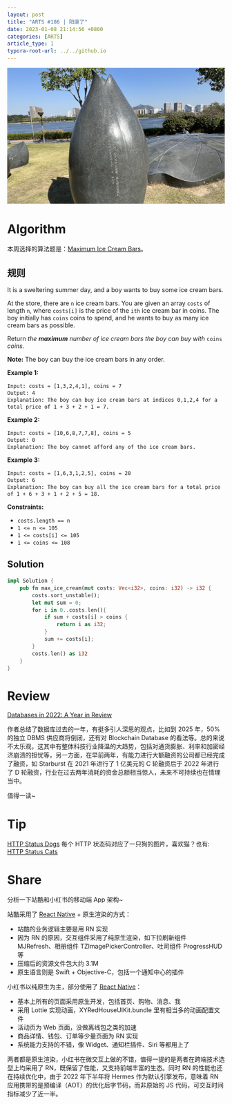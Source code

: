 ```yaml
---
layout: post
title: "ARTS #186 | 阳康了"
date: 2023-01-08 21:14:56 +0800
categories: [ARTS]
article_type: 1
typora-root-url: ../../github.io
---
```


![](/assets/img/186-1.jpg)

# Algorithm

本周选择的算法题是：[Maximum Ice Cream Bars](https://leetcode.com/problems/maximum-ice-cream-bars/description/)。


## 规则

It is a sweltering summer day, and a boy wants to buy some ice cream bars.

At the store, there are `n` ice cream bars. You are given an array `costs` of length `n`, where `costs[i]` is the price of the `ith` ice cream bar in coins. The boy initially has `coins` coins to spend, and he wants to buy as many ice cream bars as possible. 

Return *the **maximum** number of ice cream bars the boy can buy with* `coins` *coins.*

**Note:** The boy can buy the ice cream bars in any order.

 

**Example 1:**

```
Input: costs = [1,3,2,4,1], coins = 7
Output: 4
Explanation: The boy can buy ice cream bars at indices 0,1,2,4 for a total price of 1 + 3 + 2 + 1 = 7.
```

**Example 2:**

```
Input: costs = [10,6,8,7,7,8], coins = 5
Output: 0
Explanation: The boy cannot afford any of the ice cream bars.
```

**Example 3:**

```
Input: costs = [1,6,3,1,2,5], coins = 20
Output: 6
Explanation: The boy can buy all the ice cream bars for a total price of 1 + 6 + 3 + 1 + 2 + 5 = 18.
```

 

**Constraints:**

- `costs.length == n`
- `1 <= n <= 105`
- `1 <= costs[i] <= 105`
- `1 <= coins <= 108`

## Solution

```rust
impl Solution {
    pub fn max_ice_cream(mut costs: Vec<i32>, coins: i32) -> i32 {
        costs.sort_unstable();
        let mut sum = 0;
        for i in 0..costs.len(){
            if sum + costs[i] > coins {
                return i as i32;
            }
            sum += costs[i];
        }
        costs.len() as i32
    }
}
```


# Review

[Databases in 2022: A Year in Review](https://ottertune.com/blog/2022-databases-retrospective/)

作者总结了数据库过去的一年，有挺多引人深思的观点，比如到 2025 年，50% 的独立 DBMS 供应商将倒闭，还有对 Blockchain Database 的看法等。总的来说不太乐观，这其中有整体科技行业降温的大趋势，包括对通货膨胀、利率和加密经济崩溃的担忧等，另一方面，在早前两年，有能力进行大额融资的公司都已经完成了融资，如 Starburst 在 2021 年进行了 1 亿美元的 C 轮融资后于 2022 年进行了 D 轮融资，行业在过去两年消耗的资金总额相当惊人，未来不可持续也在情理当中。

值得一读~

# Tip

[HTTP Status Dogs](https://httpstatusdogs.com/) 每个 HTTP 状态码对应了一只狗的图片，喜欢猫？也有: [HTTP Status Cats](https://www.flickr.com/photos/girliemac/sets/72157628409467125)

# Share

分析一下站酷和小红书的移动端 App 架构~

站酷采用了 [React Native](https://reactnative.dev/) + 原生渲染的方式：

- 站酷的业务逻辑主要是用 RN 实现
- 因为 RN 的原因，交互组件采用了纯原生渲染，如下拉刷新组件 MJRefresh、相册组件 TZImagePickerController、吐司组件 ProgressHUD 等
- 压缩后的资源文件包大约 3.1M
- 原生语言则是 Swift + Objective-C，包括一个通知中心的插件

小红书以纯原生为主，部分使用了 [React Native](https://reactnative.dev/)：

- 基本上所有的页面采用原生开发，包括首页、购物、消息、我
- 采用 Lottie 实现动画，XYRedHouseUIKit.bundle 里有相当多的动画配置文件
- 活动页为 Web 页面，没做离线包之类的加速
- 商品详情、钱包、订单等少量页面为 RN 实现
- 系统能力支持的不错，像 Widget、通知栏插件、Siri 等都用上了

两者都是原生渲染，小红书在微交互上做的不错，值得一提的是两者在跨端技术选型上均采用了 RN，既保留了性能，又支持前端丰富的生态。同时 RN 的性能也还在持续优化中，由于 2022 年下半年将 Hermes 作为默认引擎发布，意味着 RN 应用携带的是预编译（AOT）的优化后字节码，而非原始的 JS 代码，可交互时间指标减少了近一半。

